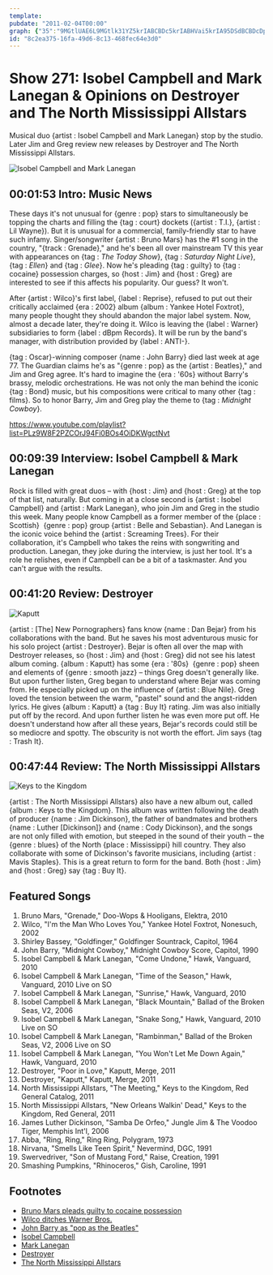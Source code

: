 ```yaml
---
template: 
pubdate: "2011-02-04T00:00"
graph: {"35":"9MGtlUAE6L9MGtlk31YZ5krIABCBDc5krIABHVai5krIA95DSdBCBDcDp543BCBDcwxaJ9Dp543mnB0zffLOOlc9GLffLOOp4NemffLOOyU01vMkvn5ffLOOMkvn5yU01vBVno7lc9GLTTqbMlkea0UAE6Llkea0Q59RaUAE6LUAE6LXQ2yxUAE6Lk31YZTTqbMXQ2yxQ59RaTTqbM","G3":"BFGlmBHQyNBFGlmBJNpCBJNpCJbAZUBHQyNErYIF9MGtlBHQyN","1WW":"sK9zNwdZeZ5LbQ2wdZeZ5LbQ2m6i6GBQsAMX6cfd97qipBHm1G9MGtlm6i6GBKc7Vm6i6G97qipm6i6GBQsAMm6i6G","27K":"CU7ZweRBqrBDQQPCU7ZwBBIDaCU7ZwBFn5ECU7ZwBL7dYCU7Zw97qipBBIDaBBIDardVsoBBIDaBLOVCBDQQPBLOVCBLOVCrdVsoBFn5EeRBqr97qipX6cfd97qipBHm1G"}
id: "8c2ea375-16fa-49d6-8c13-468fec64e3d0"
---
```






# Show 271: Isobel Campbell and Mark Lanegan & Opinions on Destroyer and The North Mississippi Allstars

Musical duo {artist : Isobel Campbell and Mark Lanegan} stop by the studio. Later Jim and Greg review new releases by Destroyer and The North Mississippi Allstars.

![Isobel Campbell and Mark Lanegan](https://static.soundopinions.org/images/2011/campbelllanegan.jpg)



## 00:01:53 Intro: Music News

These days it's not unusual for {genre : pop} stars to simultaneously be topping the charts and filling the {tag : court} dockets ({artist : T.I.}, {artist : Lil Wayne}). But it is unusual for a commercial, family-friendly star to have such infamy. Singer/songwriter {artist : Bruno Mars} has the #1 song in the country, "{track : Grenade}," and he's been all over mainstream TV this year with appearances on {tag : *The Today Show*}, {tag : *Saturday Night Live*}, {tag : *Ellen*} and {tag : *Glee*}. Now he's pleading {tag : guilty} to {tag : cocaine} possession charges, so {host : Jim} and {host : Greg} are interested to see if this affects his popularity. Our guess? It won't.

After {artist : Wilco}'s first label, {label : Reprise}, refused to put out their critically acclaimed {era : 2002} album {album : Yankee Hotel Foxtrot}, many people thought they should abandon the major label system. Now, almost a decade later, they're doing it. Wilco is leaving the {label : Warner} subsidiaries to form {label : dBpm Records}. It will be run by the band's manager, with distribution provided by {label : ANTI-}.

{tag : Oscar}-winning composer {name : John Barry} died last week at age 77. The Guardian claims he's as "{genre : pop} as the {artist : Beatles}," and Jim and Greg agree. It's hard to imagine the {era : '60s} without Barry's brassy, melodic orchestrations. He was not only the man behind the iconic {tag : Bond} music, but his compositions were critical to many other {tag : films}. So to honor Barry, Jim and Greg play the theme to {tag : *Midnight Cowboy*}.

https://www.youtube.com/playlist?list=PLz9W8F2PZCOrJ94Fi0BOs4OiDKWgctNvt



## 00:09:39 Interview: Isobel Campbell & Mark Lanegan

Rock is filled with great duos – with {host : Jim} and {host : Greg} at the top of that list, naturally. But coming in at a close second is {artist : Isobel Campbell} and {artist : Mark Lanegan}, who join Jim and Greg in the studio this week. Many people know Campbell as a former member of the {place : Scottish}  {genre : pop} group {artist : Belle and Sebastian}. And Lanegan is the iconic voice behind the {artist : Screaming Trees}. For their collaboration, it's Campbell who takes the reins with songwriting and production. Lanegan, they joke during the interview, is just her tool. It's a role he relishes, even if Campbell can be a bit of a taskmaster. And you can't argue with the results.



## 00:41:20 Review: Destroyer

![Kaputt](https://static.soundopinions.org/assets/271/1WW0.jpg)

{artist : [The] New Pornographers} fans know {name : Dan Bejar} from his collaborations with the band. But he saves his most adventurous music for his solo project {artist : Destroyer}. Bejar is often all over the map with Destroyer releases, so {host : Jim} and {host : Greg} did not see his latest album coming. {album : Kaputt} has some {era : '80s}  {genre : pop} sheen and elements of {genre : smooth jazz} – things Greg doesn't generally like. But upon further listen, Greg began to understand where Bejar was coming from. He especially picked up on the influence of {artist : Blue Nile}. Greg loved the tension between the warm, "pastel" sound and the angst-ridden lyrics. He gives {album : Kaputt} a {tag : Buy It} rating. Jim was also initially put off by the record. And upon further listen he was even more put off. He doesn't understand how after all these years, Bejar's records could still be so mediocre and spotty. The obscurity is not worth the effort. Jim says {tag : Trash It}.



## 00:47:44 Review: The North Mississippi Allstars

![Keys to the Kingdom](https://static.soundopinions.org/assets/271/27K0.jpg)

{artist : The North Mississippi Allstars} also have a new album out, called {album : Keys to the Kingdom}. This album was written following the death of producer {name : Jim Dickinson}, the father of bandmates and brothers {name : Luther [Dickinson]} and {name : Cody Dickinson}, and the songs are not only filled with emotion, but steeped in the sound of their youth – the {genre : blues} of the North {place : Mississippi} hill country. They also collaborate with some of Dickinson's favorite musicians, including {artist : Mavis Staples}. This is a great return to form for the band. Both {host : Jim} and {host : Greg} say {tag : Buy It}.



## Featured Songs

1. Bruno Mars, "Grenade," Doo-Wops & Hooligans, Elektra, 2010
2. Wilco, "I'm the Man Who Loves You," Yankee Hotel Foxtrot, Nonesuch, 2002
3. Shirley Bassey, "Goldfinger," Goldfinger Sountrack, Capitol, 1964
4. John Barry, "Midnight Cowboy," Midnight Cowboy Score, Capitol, 1990
5. Isobel Campbell & Mark Lanegan, "Come Undone," Hawk, Vanguard, 2010
6. Isobel Campbell & Mark Lanegan, "Time of the Season," Hawk, Vanguard, 2010 Live on SO
7. Isobel Campbell & Mark Lanegan, "Sunrise," Hawk, Vanguard, 2010
8. Isobel Campbell & Mark Lanegan, "Black Mountain," Ballad of the Broken Seas, V2, 2006
9. Isobel Campbell & Mark Lanegan, "Snake Song," Hawk, Vanguard, 2010 Live on SO
10. Isobel Campbell & Mark Lanegan, "Rambinman," Ballad of the Broken Seas, V2, 2006 Live on SO
11. Isobel Campbell & Mark Lanegan, "You Won't Let Me Down Again," Hawk, Vanguard, 2010
12. Destroyer, "Poor in Love," Kaputt, Merge, 2011
13. Destroyer, "Kaputt," Kaputt, Merge, 2011
14. North Mississippi Allstars, "The Meeting," Keys to the Kingdom, Red General Catalog, 2011
15. North Mississippi Allstars, "New Orleans Walkin' Dead," Keys to the Kingdom, Red General, 2011
16. James Luther Dickinson, "Samba De Orfeo," Jungle Jim & The Voodoo Tiger, Memphis Int'l, 2006
17. Abba, "Ring, Ring," Ring Ring,  Polygram, 1973
18. Nirvana, "Smells Like Teen Spirit," Nevermind, DGC, 1991
19. Swervedriver, "Son of Mustang Ford," Raise, Creation, 1991
20. Smashing Pumpkins, "Rhinoceros," Gish, Caroline, 1991



## Footnotes

- [Bruno Mars pleads guilty to cocaine possession](http://www.billboard.com/biz/articles/news/1179452/bruno-mars-to-plead-guilty-to-cocaine-possession-has-no-1-song)
- [Wilco ditches Warner Bros.](http://latimesblogs.latimes.com/music_blog/2011/01/silver-lakes-anti-expected-to-sign-wilco.html)
- [John Barry as  "pop as the Beatles"](http://www.theguardian.com/music/musicblog/2011/jan/31/john-barry-composer-soundtracks)
- [Isobel Campbell](http://www.isobelcampbell.com/)
- [Mark Lanegan](http://marklanegan.com/)
- [Destroyer](https://www.mergerecords.com/destroyer)
- [The North Mississippi Allstars](http://www.nmallstars.com/)